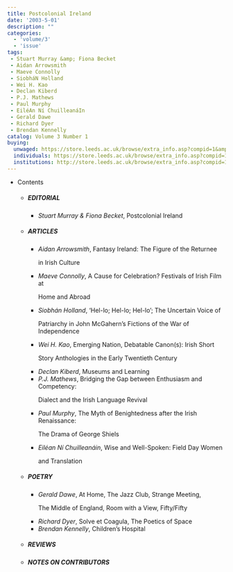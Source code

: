 ```yaml
---
title: Postcolonial Ireland 
date: '2003-5-01'
description: ""
categories:
  - 'volume/3'
  - 'issue'
tags:
 - Stuart Murray &amp; Fiona Becket
 - Aidan Arrowsmith
 - Maeve Connolly
 - SiobháN Holland
 - Wei H. Kao
 - Declan Kiberd
 - P.J. Mathews
 - Paul Murphy
 - EiléAn Ní ChuilleanáIn
 - Gerald Dawe
 - Richard Dyer
 - Brendan Kennelly
catalog: Volume 3 Number 1
buying:
  unwaged: https://store.leeds.ac.uk/browse/extra_info.asp?compid=1&amp;catid=265&amp;modid=1&amp;prodid=1783&amp;deptid=26
  individuals: https://store.leeds.ac.uk/browse/extra_info.asp?compid=1&amp;catid=264&amp;modid=1&amp;prodid=1825&amp;deptid=26
  institutions: http://store.leeds.ac.uk/browse/extra_info.asp?compid=1&amp;catid=263&amp;modid=1&amp;prodid=1804&amp;deptid=26
---
```


<ul id="issue_contents">
<li>Contents
				<ul><li><h5>EDITORIAL</h5><ul><li><em>Stuart Murray &amp; Fiona Becket</em>, Postcolonial Ireland</li></ul></li><li><h5>ARTICLES</h5><ul><li><em>Aidan Arrowsmith</em>, Fantasy Ireland: The Figure of the Returnee 
							<p>in Irish Culture</p></li><li><em>Maeve Connolly</em>, A Cause for Celebration? Festivals of Irish Film at 
							<p>Home and Abroad</p></li><li><em>Siobhán Holland</em>, ‘Hel-lo; Hel-lo; Hel-lo’; The Uncertain Voice of 
							<p>Patriarchy in John McGahern’s Fictions of the War of Independence</p></li><li><em>Wei H. Kao</em>, Emerging Nation, Debatable Canon(s): Irish Short 
							<p>Story Anthologies in the Early Twentieth Century</p></li><li><em>Declan Kiberd</em>, Museums and Learning</li><li><em>P.J. Mathews</em>, Bridging the Gap between Enthusiasm and Competency:
							<p>Dialect and the Irish Language Revival</p></li><li><em>Paul Murphy</em>, The Myth of Benightedness after the Irish Renaissance: 
							<p>The Drama of George Shiels</p></li><li><em>Eiléan Ní Chuilleanáin</em>, Wise and Well-Spoken: Field Day Women 
							<p>and Translation</p></li></ul></li><li><h5>POETRY</h5><ul><li><em>Gerald Dawe</em>, At Home,  The Jazz Club,  Strange Meeting,  
							<p>The Middle of England,  Room with a View,  Fifty/Fifty</p></li><li><em>Richard Dyer</em>, Solve et Coagula,  The Poetics of Space</li><li><em>Brendan Kennelly</em>, Children’s Hospital</li></ul></li><li><h5>REVIEWS</h5><ul></ul></li><li><h5>NOTES ON CONTRIBUTORS</h5><ul></ul></li>				
				</ul></li>
</ul>
